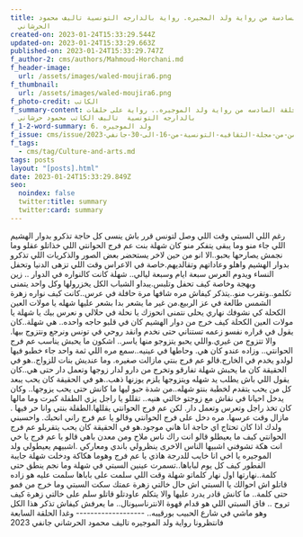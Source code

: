 ```yaml
---
title: الحلقة السادسة من رواية ولد المجيره. رواية بالدارجه التونسية تاليف محمود
  الحرشاني
created-on: 2023-01-24T15:33:29.544Z
updated-on: 2023-01-24T15:33:29.663Z
published-on: 2023-01-24T15:33:29.747Z
f_author-2: cms/authors/Mahmoud-Horchani.md
f_header-image:
  url: /assets/images/waled-moujira6.png
f_thumbnail:
  url: /assets/images/waled-moujira6.png
f_photo-credit: الكاتب
f_summary-content: الحلقة السادسه من رواية ولد الموجيره.. رواية على حلقات
  بالدارجه التونسية  تاليف الكاتب محمود حرشاني
f_1-2-word-summary: ولد الموجيره .6
f_issue: cms/issue/العدد-الثامن-من-مجلة-الثقافيه-التونسية-من-16-الى-30-جانفي-2023.md
f_tags:
  - cms/tag/Culture-and-arts.md
tags: posts
layout: "[posts].html"
date: 2023-01-24T15:33:29.849Z
seo:
  noindex: false
  twitter:title: summary
  twitter:card: summary
---
```

رغم اللي السبتي وقت اللي وصل لتونس قرر باش ينسى كل حاجة تذكرو بدوار الهشيم اللي جاء منو وما يبقى يتفكر منو كان شهلة بنت عم فرج الحوانتي اللي خذاتلو عقلو وما نجمش يصارحها بحبو..الا انو من حين لاخر يستحضر بعض الصور والذكريات اللي تذكرو  بدوار الهشيم واهلو وعاداتهم وتقالديهم.خاصة في الاعراس وقت اللي تزهى الدنيا وتحفل النساء ويدوم العرس سبعة ايام وسبعة ليالي.. شهلة كانت كالنواره في الدوار .. زين وبهجة وخاصة كيف تحفل وتلبس.يبداو الشباب الكل يخزرولها وكل واحد يتمنى تكلمو..وتقرب منو..يتذكر كيفاش مره شافها مرة حافلة في عرس..كانت كيف نواره زهرة الشمس طالعة في عز الربيع.من غير ما يشعر بدا بشعر عليها شهله يا مولات العين الكحلة كي نشوفك نهاري يحلى نتمنى انحوزك يا نحلة في حلالي و نعرس بيك يا شهلة يا مولات العين الكحلة كيف خرج من دوار الهشيم كان  في قلبو حاجه واحده.. هي شهلة..كان يقول في قراره نفسو  زعمه تستناني  حتى نخدم وانقد روحي في تونس ونرجع ونتزوج بيها. والا تتزوج من غيري.واللي يحبو يتزوجو منها ياسر.. اشكون ما يحبش يناسب عم فرج الحوانتي.. وزاده عندو كان هي. وحاطها في عينيه..سمع مره اللي ثمة واحد جاء خطبو فيها لولدو  يخدم في الخارج.قالو عم فرج بنتي مازالت صغيره. وما عنديش بنات للزواج..هو في الحقيقة كان ما يحبش شهلة تفارقو وتخرج من دارو لدار زوجها وتعمل دار حتى هي..كان يقول اللي باش يطلب يد شهله ويتزوجها  يلزم يوزنها ذهب..هو في الحقيقة كان يحب يبعد كل من يحب يتقدم لخطبة بنتو شهله..من شدة حبو ليها ما  كانش حتى يحب يزوجها.. وكان يدخل احيانا في نقاش مع زوجتو خالتي هنيه.. تقللو يا راجل يزي   الطفلة كبرت  وما مالها كان تخذ راجل وتعرس وتعمل دار. لكن عم فرج الحوانتي يقللها.الطفلة بنتي وانا حر فيها . مازال وقت عرسها. مره دخل على فرج الحوانتي  وقالو يا عم فرج راني انحبك. واحسبني ولدك اذا كان تحتاج اي حاجة انا هاني موجود.هو في الحقيقة كان يحب يتقربلو عم فرج الحوانتي كيف ما يعيطلو قالو انت راك ناس ملاح ومن معدن باهي قالو يا عم فرج يا خي انت هكة تشوفني اشبيها الناس الاخرى ينظرولي باندي  ومعاركي .اشبيهم يعيطولي ولد الموجيره يا اخي انا خايب للدرجة هاذي يا عم فرج وهوما هكاكة ودخلت شهلة جايبة الفطور كيف كل يوم لباباها..تسمرت عينين السبتي في شهلة وما نجم ينطق حتى كلمة..نهارتها اول نهار كلماتو شهلة وقت اللي سلمت على باباها سلمت عليه هو زاده قاتلو اش احوالك يا السبتي اش حال خالتي زهرة عمتك سكت السبتي وما خرج من فمو حتى كلمة.. ما كانش قادر يدرد عليها والا يتكلم عاودتلو قاتلو سلم على خالتي زهرة كيف تروح  .. فاق السبتي اللي هو قدام قهوة الانترناسيونال.. ما يعرفش كيفاش تذكر هذا الكل وهو ماشي في شارع الحبيب بورقيبه.. ------------------- وغدا الحلقة السابعة فانتظرونا رواية ولد الموجيره تاليف محمود الحرشاني جانفي 2023